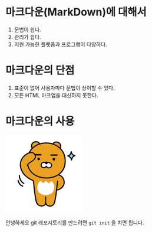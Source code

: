 # 마크다운(MarkDown)에 대해서

1. 문법이 쉽다.
2. 관리가 쉽다.
3. 지원 가능한 플랫폼과 프로그램이 다양하다.



# 마크다운의 단점

1. 표준이 없어 사용자마다 문법이 상이할 수 있다.
2. 모든 HTML 마크업을 대신하지 못한다.



# 마크다운의 사용

![브라보 라이언](MarkDown.assets/d84248170c2c52303db27306a00fb861effd194bae87d73dd00522794070855d)

안녕하세요 git 레포지토리를 만드려면 `git init` 을 치면 됩니다.

